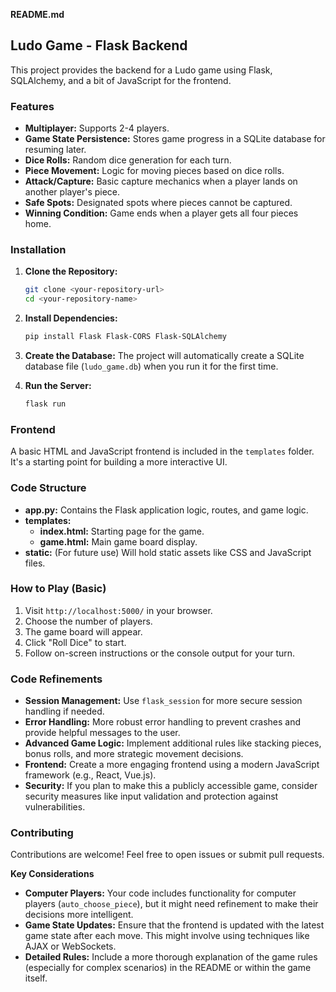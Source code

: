 **README.md**

## Ludo Game - Flask Backend

This project provides the backend for a Ludo game using Flask, SQLAlchemy, and a bit of JavaScript for the frontend.

### Features

* **Multiplayer:** Supports 2-4 players.
* **Game State Persistence:** Stores game progress in a SQLite database for resuming later.
* **Dice Rolls:**  Random dice generation for each turn.
* **Piece Movement:**  Logic for moving pieces based on dice rolls.
* **Attack/Capture:**  Basic capture mechanics when a player lands on another player's piece.
* **Safe Spots:**  Designated spots where pieces cannot be captured.
* **Winning Condition:**  Game ends when a player gets all four pieces home.


### Installation

1. **Clone the Repository:**
   ```bash
   git clone <your-repository-url>
   cd <your-repository-name>
   ```

2. **Install Dependencies:**
   ```bash
   pip install Flask Flask-CORS Flask-SQLAlchemy
   ```

3. **Create the Database:** The project will automatically create a SQLite database file (`ludo_game.db`) when you run it for the first time.

4. **Run the Server:**
   ```bash
   flask run
   ```

### Frontend

A basic HTML and JavaScript frontend is included in the `templates` folder. It's a starting point for building a more interactive UI.

### Code Structure

* **app.py:**  Contains the Flask application logic, routes, and game logic.
* **templates:**
    * **index.html:**  Starting page for the game.
    * **game.html:**  Main game board display.
* **static:** (For future use) Will hold static assets like CSS and JavaScript files.

### How to Play (Basic)

1. Visit `http://localhost:5000/` in your browser.
2. Choose the number of players.
3. The game board will appear.
4. Click "Roll Dice" to start.
5. Follow on-screen instructions or the console output for your turn.

### Code Refinements

* **Session Management:** Use `flask_session` for more secure session handling if needed.
* **Error Handling:**  More robust error handling to prevent crashes and provide helpful messages to the user.
* **Advanced Game Logic:** Implement additional rules like stacking pieces, bonus rolls, and more strategic movement decisions.
* **Frontend:** Create a more engaging frontend using a modern JavaScript framework (e.g., React, Vue.js).
* **Security:**  If you plan to make this a publicly accessible game, consider security measures like input validation and protection against vulnerabilities.

### Contributing

Contributions are welcome! Feel free to open issues or submit pull requests.



**Key Considerations**

* **Computer Players:** Your code includes functionality for computer players (`auto_choose_piece`), but it might need refinement to make their decisions more intelligent.
* **Game State Updates:** Ensure that the frontend is updated with the latest game state after each move. This might involve using techniques like AJAX or WebSockets.
* **Detailed Rules:** Include a more thorough explanation of the game rules (especially for complex scenarios) in the README or within the game itself.
